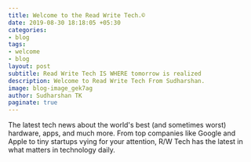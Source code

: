 ```yaml
---
title: Welcome to the Read Write Tech.©️
date: 2019-08-30 18:18:05 +05:30
categories:
- blog
tags:
- welcome
- blog
layout: post
subtitle: Read Write Tech IS WHERE tomorrow is realized
description: Welcome to Read Write Tech From Sudharshan.
image: blog-image_gek7ag
author: Sudharshan TK
paginate: true
---
```


The latest tech news about the world's best (and sometimes worst) hardware, apps, and much more. From top companies like Google and Apple to tiny startups vying for your attention, R/W Tech has the latest in what matters in technology daily.

